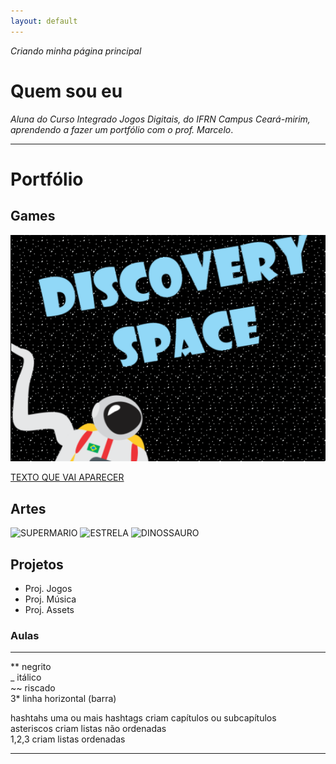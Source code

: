 ```yaml
---
layout: default
---
```


_Criando_ _minha_ _página_ _principal_

# Quem sou eu

_Aluna do Curso Integrado Jogos Digitais, do IFRN Campus Ceará-mirim, aprendendo a fazer um portfólio com o prof. Marcelo_.

* * *

# Portfólio

## Games

[![](discoveryspace.png)](https://hildelitan.github.io/DiscoverySpace/)



[TEXTO QUE VAI APARECER](LINK)

## Artes


![SUPERMARIO](http://pixelartmaker.com/art/7dd56f5049ccd8c.png)
![ESTRELA](http://pixelartmaker.com/art/a32ef966fcf6f58.png)
![DINOSSAURO](https://orig00.deviantart.net/612a/f/2012/220/c/5/yoshi_sprite_by_eri_tchi-d4lcsww.png)


## Projetos

* Proj. Jogos
* Proj. Música
* Proj. Assets

### Aulas

* * *

** negrito  
_ itálico  
~~ riscado  
3* linha horizontal (barra)

hashtahs uma ou mais hashtags criam capítulos ou subcapítulos  
asteriscos criam listas não ordenadas  
1,2,3 criam listas ordenadas  

* * *
